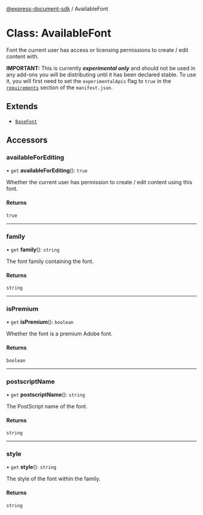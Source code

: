 [@express-document-sdk](../overview.md) / AvailableFont

# Class: AvailableFont

Font the current user has access or licensing permissions to create / edit content with.

<InlineAlert slots="text" variant="warning"/>

**IMPORTANT:** This is currently ***experimental only*** and should not be used in any add-ons you will be distributing until it has been declared stable. To use it, you will first need to set the `experimentalApis` flag to `true` in the [`requirements`](../../../manifest/index.md#requirements) section of the `manifest.json`.

## Extends

-   [`BaseFont`](base-font.md)

## Accessors

### availableForEditing

• `get` **availableForEditing**(): `true`

Whether the current user has permission to create / edit content using this font.

#### Returns

`true`

<hr />

### family

• `get` **family**(): `string`

The font family containing the font.

#### Returns

`string`

<hr />

### isPremium

• `get` **isPremium**(): `boolean`

Whether the font is a premium Adobe font.

#### Returns

`boolean`

<hr />

### postscriptName

• `get` **postscriptName**(): `string`

The PostScript name of the font.

#### Returns

`string`

<hr />

### style

• `get` **style**(): `string`

The style of the font within the family.

#### Returns

`string`
